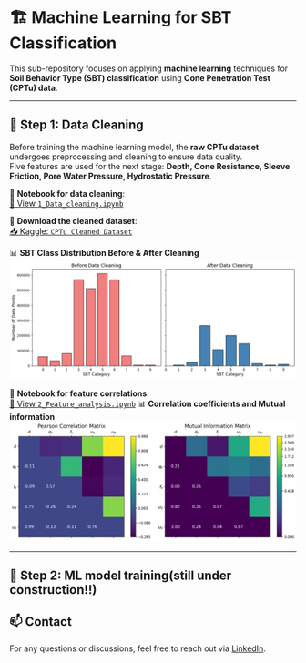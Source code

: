 # 🏗️ Machine Learning for SBT Classification

This sub-repository focuses on applying **machine learning** techniques for **Soil Behavior Type (SBT) classification** using **Cone Penetration Test (CPTu) data**.

---

## 📂 **Step 1: Data Cleaning**
Before training the machine learning model, the **raw CPTu dataset** undergoes preprocessing and cleaning to ensure data quality.  
Five features are used for the next stage: **Depth, Cone Resistance, Sleeve Friction, Pore Water Pressure, Hydrostatic Pressure**.

🔹 **Notebook for data cleaning**:  
[📖 View `1_Data_cleaning.ipynb`](https://github.com/DanielChou0916/CPTu_data_analysis/blob/main/classification_of_cptu_data/1_Data_cleaning.ipynb)  

🔹 **Download the cleaned dataset**:  
[📥 Kaggle: `CPTu Cleaned Dataset`](https://www.kaggle.com/datasets/danielchouvae/cptu-cleaned-dataset)  

📊 **SBT Class Distribution Before & After Cleaning**
![SBT Distribution](https://raw.githubusercontent.com/DanielChou0916/CPTu_data_analysis/main/classification_of_cptu_data/cleaning.png)

🔹 **Notebook for feature correlations**:  
[📖 View `2_Feature_analysis.ipynb`](https://github.com/DanielChou0916/CPTu_data_analysis/blob/main/classification_of_cptu_data/2_Feature_analysis.ipynb) 
📊 **Correlation coefficients and Mutual information**
![Correlation coefficients and Mutual information](https://raw.githubusercontent.com/DanielChou0916/CPTu_data_analysis/main/classification_of_cptu_data/correlation.png)

---
## 📂 **Step 2: ML model training**(still under construction!!)
## 📫 Contact
For any questions or discussions, feel free to reach out via [LinkedIn](https://linkedin.com/in/daniel-t-chou-1b51661b2).
